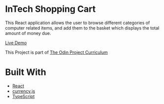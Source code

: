# InTech Shopping Cart

This React application allows the user to browse different categories of computer related items, and add them to the basket which displays the total amount of money due.

[Live Demo](https://cynto.github.io/shopping-cart/#/)

This Project is part of [The Odin Project Curriculum](https://www.theodinproject.com/paths/full-stack-javascript/courses/javascript/lessons/shopping-cart)

# Built With

- [React](https://reactjs.org/)
- [currency.js](https://currency.js.org/)
- [TypeScript](https://www.typescriptlang.org/)
